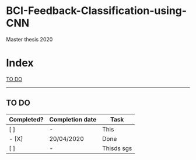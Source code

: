 # BCI-Feedback-Classification-using-CNN
Master thesis 2020

# Index
[TO DO](#TO-DO)

---

## TO DO

Completed? | Completion date | Task
-----|-----|-----
[ ] | - | This
- [X] | 20/04/2020 | Done
[ ] | - | Thisds sgs
